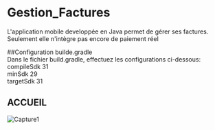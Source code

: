 # Gestion_Factures
L'application mobile developpée en Java permet de gérer ses factures. Seulement elle n'intègre pas encore de paiement réel  

##Configuration builde.gradle  
Dans le fichier build.gradle, effectuez les configurations ci-dessous:  
  compileSdk 31  
  minSdk 29  
  targetSdk 31  

## ACCUEIL 
  
 ![Capture1](https://user-images.githubusercontent.com/97252877/185245452-79f2af46-cee3-4998-ad81-f2c0a9d108f1.PNG)
